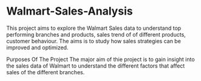 # Walmart-Sales-Analysis

This project aims to explore the Walmart Sales data to understand top performing branches and products, sales trend of of different products, customer behaviour. The aims is to study how sales strategies can be improved and optimized.

Purposes Of The Project
The major aim of thie project is to gain insight into the sales data of Walmart to understand the different factors that affect sales of the different branches.
